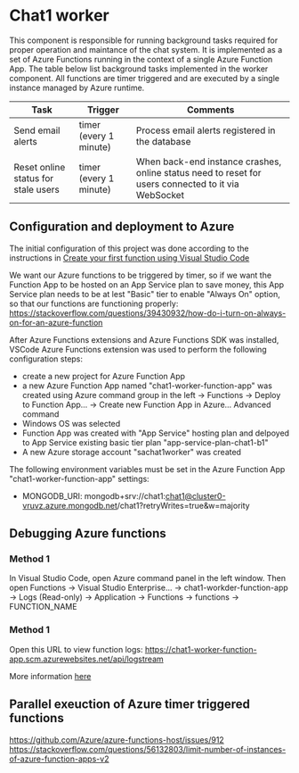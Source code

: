 # Chat1 worker
This component is responsible for running background tasks required for proper operation and maintance of the chat system. It is implemented as a set of Azure Functions running in the context of a single Azure Function App.
The table below list background tasks implemented in the worker component. All functions are timer triggered and are executed by a single instance managed by Azure runtime.

| Task                                   | Trigger                 | Comments                                               |
| -------------------------------------- | ----------------------- | ------------------------------------------------------ |
| Send email alerts                      | timer (every 1 minute) | Process email alerts registered in the database        |
| Reset online status for stale users    | timer (every 1 minute) | When back-end instance crashes, online status need to reset for users connected to it via WebSocket |

## Configuration and deployment to Azure
The initial configuration of this project was done according to the instructions in [Create your first function using Visual Studio Code](https://docs.microsoft.com/en-us/azure/azure-functions/functions-create-first-function-vs-code)

We want our Azure functions to be triggered by timer, so if we want the Function App to be hosted on an App Service plan to save money, this App Service plan needs to be at lest "Basic" tier to enable "Always On" option, so that our functions are functioning properly:
https://stackoverflow.com/questions/39430932/how-do-i-turn-on-always-on-for-an-azure-function

After Azure Functions extensions and Azure Functions SDK was installed, VSCode Azure Functions extension was used to perform the following configuration steps:
- create a new project for Azure Function App
- a new Azure Function App named "chat1-worker-function-app" was created using Azure command group in the left -> Functions -> Deploy to Function App... -> Create new Function App in Azure... Advanced command
- Windows OS was selected
- Function App was created with "App Service" hosting plan and  delpoyed to App Service existing basic tier plan "app-service-plan-chat1-b1"
- A new Azure storage account "sachat1worker" was created

The following environment variables must be set in the Azure Function App "chat1-worker-function-app" settings:
- MONGODB_URI: mongodb+srv://chat1:chat1@cluster0-vruvz.azure.mongodb.net/chat1?retryWrites=true&w=majority

## Debugging Azure functions

### Method 1
In Visual Studio Code, open Azure command panel in the left window. 
Then open Functions -> Visual Studio Enterprise... -> chat1-workder-function-app -> Logs (Read-only) -> Application -> Functions -> functions -> FUNCTION_NAME

### Method 1
Open this URL to view function logs: https://chat1-worker-function-app.scm.azurewebsites.net/api/logstream

More information [here](https://markheath.net/post/three-ways-view-error-logs-azure-functions)


## Parallel exeuction of Azure timer triggered functions
https://github.com/Azure/azure-functions-host/issues/912
https://stackoverflow.com/questions/56132803/limit-number-of-instances-of-azure-function-apps-v2
